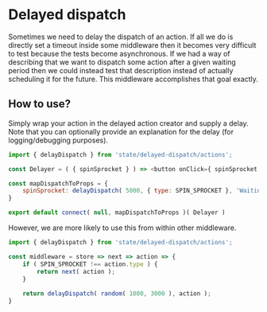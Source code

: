 # Delayed dispatch

Sometimes we need to delay the dispatch of an action.
If all we do is directly set a timeout inside some middleware then it becomes very difficult to test because the tests become asynchronous.
If we had a way of describing that we want to dispatch some action after a given waiting period then we could instead test that description instead of actually scheduling it for the future.
This middleware accomplishes that goal exactly.

## How to use?

Simply wrap your action in the delayed action creator and supply a delay.
Note that you can optionally provide an explanation for the delay (for logging/debugging purposes).

```js
import { delayDispatch } from 'state/delayed-dispatch/actions';

const Delayer = ( { spinSprocket } ) => <button onClick={ spinSprocket } />

const mapDispatchToProps = {
	spinSprocket: delayDispatch( 5000, { type: SPIN_SPROCKET }, 'Waiting for battery to charge' )
}

export default connect( null, mapDispatchToProps )( Delayer )
```

However, we are more likely to use this from within other middleware.

```js
import { delayDispatch } from 'state/delayed-dispatch/actions';

const middleware = store => next => action => {
	if ( SPIN_SPROCKET !== action.type ) {
		return next( action );
	}
	
	return delayDispatch( random( 1000, 3000 ), action );
}
```
